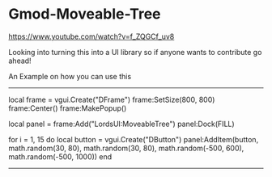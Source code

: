 # Gmod-Moveable-Tree
https://www.youtube.com/watch?v=f_ZQGCf_uv8

Looking into turning this into a UI library so if anyone wants to contribute go ahead!


An Example on how you can use this
***
local frame = vgui.Create("DFrame")
frame:SetSize(800, 800)
frame:Center()
frame:MakePopup()

local panel = frame:Add("LordsUI:MoveableTree")
panel:Dock(FILL)

for i = 1, 15 do
    local button = vgui.Create("DButton")
    panel:AddItem(button, math.random(30, 80), math.random(30, 80), math.random(-500, 600), math.random(-500, 1000)) 
end
***

